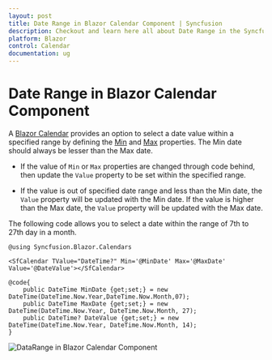 ```yaml
---
layout: post
title: Date Range in Blazor Calendar Component | Syncfusion
description: Checkout and learn here all about Date Range in the Syncfusion Blazor Calendar component and much more.
platform: Blazor
control: Calendar
documentation: ug
---
```


# Date Range in Blazor Calendar Component

A [Blazor Calendar](https://www.syncfusion.com/blazor-components/blazor-calendar) provides an option to select a date value within a specified range by defining the [Min](https://help.syncfusion.com/cr/blazor/Syncfusion.Blazor.Calendars.CalendarBase-1.html#Syncfusion_Blazor_Calendars_CalendarBase_1_Min) and [Max](https://help.syncfusion.com/cr/blazor/Syncfusion.Blazor.Calendars.CalendarBase-1.html#Syncfusion_Blazor_Calendars_CalendarBase_1_Max) properties. The Min date should always be lesser than the Max date.

* If the value of `Min` or `Max` properties are changed through code behind, then update the `Value` property to be set within the  specified range.

* If the value is out of specified date range and less than the Min date, the `Value` property will be updated with the Min date. If the value is higher than the Max date, the `Value` property will be updated with the Max date.

The following code allows you to select a date within the range of 7th to 27th day in a month.

```cshtml
@using Syncfusion.Blazor.Calendars

<SfCalendar TValue="DateTime?" Min='@MinDate' Max='@MaxDate' Value='@DateValue'></SfCalendar>

@code{
    public DateTime MinDate {get;set;} = new DateTime(DateTime.Now.Year,DateTime.Now.Month,07);
    public DateTime MaxDate {get;set;} = new DateTime(DateTime.Now.Year, DateTime.Now.Month, 27);
    public DateTime? DateValue {get;set;} = new DateTime(DateTime.Now.Year, DateTime.Now.Month, 14);
}
```

![DataRange in Blazor Calendar Component](./images/blazor-calendar-date-range.png)
